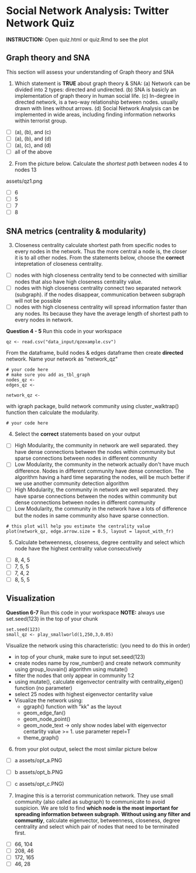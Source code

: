 # Social Network Analysis: Twitter Network Quiz
**INSTRUCTION:**
Open quiz.html or quiz.Rmd to see the plot

## Graph theory and SNA

This section will assess your understanding of Graph theory and SNA

1. Which statement is **TRUE** about graph theory & SNA: (a) Network can be divided into 2 types: directed and undirected. (b) SNA is basicly an implementation of graph theory in human social life. (c) In-degree in directed network, is a two-way relationship between nodes. usually drawn with lines without arrows. (d) Social Network Analysis can be implemented in wide areas, including finding information networks within terrorist group.
- [ ] (a), (b), and (c)
- [ ] (a), (b), and (d)
- [ ] (a), (c), and (d)
- [ ] all of the above

2. From the picture below. Calculate the *shortest path* between nodes 4 to nodes 13

assets/qz1.png

- [ ] 6
- [ ] 5
- [ ] 7
- [ ] 8

## SNA metrics (centrality & modularity)

3. Closeness centrality calculate shortest path from specific nodes to every nodes in the network. Thus the more central a node is, the closer it is to all other nodes. From the statements below, choose the **correct** intepretation of closeness centrality.
- [ ] nodes with high closeness centrality tend to be connected with similliar nodes that also have high closeness centrality value.
- [ ] nodes with high closeness centrality connect two separated network (subgraph). if the nodes disappear, communication between subgraph will not be possible
- [ ] nodes with high closeness centrality will spread information faster than any nodes. Its because they have the average length of shortest path to every nodes in network. 

**Question 4 - 5**
Run this code in your workspace
```
qz <- read.csv("data_input/qzexample.csv")
```
From the dataframe, build nodes & edges dataframe then create **directed** network. Name your network as "network_qz"
```
# your code here
# make sure you add as_tbl_graph
nodes_qz <-
edges_qz <-

network_qz <-
```
with igraph package, build network community using cluster_walktrap() function then calculate the modularity.
```
# your code here
```
4. Select the **correct** statements based on your output
- [ ] High Modularity, the community in network are well separated. they have dense connections between the nodes within community but sparse connections between nodes in different community
- [ ] Low Modularity, the community in the network actually don't have much difference. Nodes in different community have dense connection. The algorithm having a hard time separating the nodes, will be much better if we use another community detection algorithm
- [ ] High Modularity, the community in network are well separated. they have sparse connections between the nodes within community but dense connections between nodes in different community
- [ ] Low Modularity, the community in the network have a lots of difference but the nodes in same community also have sparse connection.

```
# this plot will help you estimate the centrality value
plot(network_qz, edge.arrow.size = 0.5, layout = layout_with_fr)
```
5. Calculate betweenness, closeness, degree centrality and select which node have the highest centrality value consecutively
- [ ] 8, 4, 5
- [ ] 7, 5, 5
- [ ] 7, 4, 2
- [ ] 8, 5, 5

## Visualization 

**Question 6-7**
Run this code in your workspace
**NOTE:** always use set.seed(123) in the  top of your chunk
```
set.seed(123)
small_qz <- play_smallworld(1,250,3,0.05)
```
Visualize the network using this characteristic: (you need to do this in order)
- in top of your chunk, make sure to input set.seed(123)
- create nodes name by row_number() and create network community using group_louvain() algorithm using mutate()
- filter the nodes that only appear in community 1:2
- using mutate(), calculate eigenvector centrality with centrality_eigen() function (no parameter)
- select 25 nodes with highest eigenvector centarlity value
- Visualize the network using: 
  + ggraph() function with "kk" as the layout
  + geom_edge_fan()
  + geom_node_point()
  + geom_node_text -> only show nodes label with eigenvector centarlity value >= 1. use parameter repel=T
  + theme_graph()

6. from your plot output, select the most similar picture below

- [ ] a assets/opt_a.PNG
- [ ] b assets/opt_b.PNG
- [ ] c assets/opt_c.PNG)


7. Imagine this is a terrorist communication network. They use small community (also called as subgraph) to communicate to avoid suspicion. We are told to find **which node is the most important for spreading information between subgraph**. **Without using any filter and communtiy**, calculate eigenvector, betweenness, closeness, degree centrality and select which pair of nodes that need to be terminated first.
- [ ] 66, 104
- [ ] 208, 46
- [ ] 172, 165
- [ ] 46, 28
